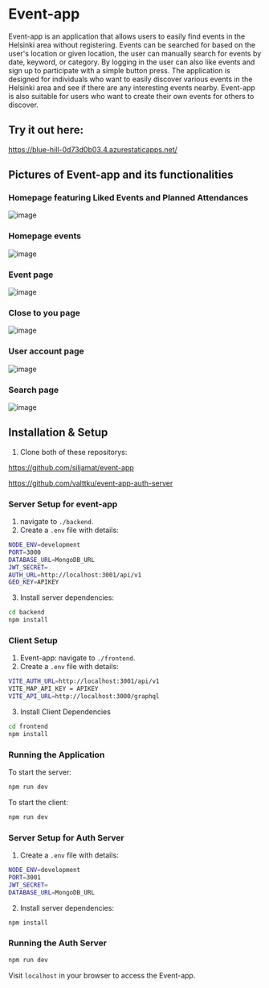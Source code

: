 # Event-app
Event-app is an application that allows users to easily find events in the Helsinki area without registering. Events can be searched for based on the user's location or given location, the user can manually search for events by date, keyword, or category. By logging in the user can also like events and sign up to participate with a simple button press.
The application is designed for individuals who want to easily discover various events in the Helsinki area and see if there are any interesting events nearby. Event-app is also suitable for users who want to create their own events for others to discover.

## Try it out here:
https://blue-hill-0d73d0b03.4.azurestaticapps.net/

## Pictures of Event-app and its functionalities
### Homepage featuring Liked Events and Planned Attendances
![image](https://github.com/siljamat/event-app/assets/104004445/236355cd-6ad1-4861-bf63-4cd105aad179)

### Homepage events
![image](https://github.com/siljamat/event-app/assets/104004445/4e26eaba-a780-45e6-a022-5cbea2ea1cdc)

### Event page
![image](https://github.com/siljamat/event-app/assets/104004445/b20598ea-8c11-482a-9d31-52c8a9b9c491)

### Close to you page
![image](https://github.com/siljamat/event-app/assets/104004445/3667858c-b264-43a3-a07f-e9b32b0921e3)

### User account page
![image](https://github.com/siljamat/event-app/assets/104004445/4d7effbc-f239-48be-9e13-ed96375916c9)

### Search page
![image](https://github.com/siljamat/event-app/assets/104004445/8d4af435-63c6-4517-a3f0-d91311b05feb)

## Installation & Setup

1. Clone both of these repositorys:
   
https://github.com/siljamat/event-app

https://github.com/valttku/event-app-auth-server

### Server Setup for event-app
1. navigate to `./backend`.
2. Create a `.env` file with details:
  
```bash
NODE_ENV=development
PORT=3000
DATABASE_URL=MongoDB_URL
JWT_SECRET=
AUTH_URL=http://localhost:3001/api/v1
GEO_KEY=APIKEY
```

3. Install server dependencies:

```bash
cd backend
npm install
```

### Client Setup

1. Event-app: navigate to `./frontend`.
2. Create a `.env` file with details:
  
```bash
VITE_AUTH_URL=http://localhost:3001/api/v1
VITE_MAP_API_KEY = APIKEY
VITE_API_URL=http://localhost:3000/graphql
```

3. Install Client Dependencies

```bash
cd frontend
npm install
```

### Running the Application

To start the server:

```bash
npm run dev
```

To start the client:

```bash
npm run dev
```

### Server Setup for Auth Server

1. Create a `.env` file with details:
  
```bash
NODE_ENV=development
PORT=3001
JWT_SECRET=
DATABASE_URL=MongoDB_URL
```
2. Install server dependencies:

```bash
npm install
```

### Running the Auth Server

```bash
npm run dev
```

Visit `localhost` in your browser to access the Event-app.
